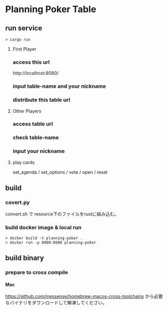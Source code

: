 # Planning Poker Table

## run service

```shell
> cargo run
```

1. First Player
   ### access this url
   http://localhost:8080/

   ### input table-name and your nickname

   ### distribute this table url

2. Other Players

   ### access table url

   ### check table-name

   ### input your nickname

3. play cards

   set_agenda / set_options / vote / open / reset

## build

### covert.py

convert.sh で resource下のファイルをrustに組み込む。

### build docker image & local run

```shell
> docker build -t planning-poker .
> docker run -p 8080:8080 planning-poker
```

## build binary

### prepare to cross compile

#### Mac

https://github.com/messense/homebrew-macos-cross-toolchains
から必要なバイナリをダウンロードして解凍してください。

